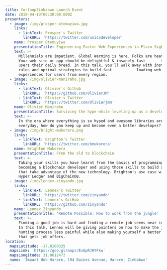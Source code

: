 ```yaml
---
title: forloopZimbabwe Launch Event
date: 2019-04-13T08:30:00.000Z
presenters:
  - image: /img/prosper-otemuyiwa.jpg
    links:
      - linkText: Prosper's Twitter
        linkURL: 'https://twitter.com/unicodeveloper'
    name: Prosper Otemuyiwa
    presentationTitle: Engineering Faster Web Experiences in Plain Sight
    text: >-
      Millennials are impatient. Global Warming is here. Folks are heated up.
      Your web site or app should be delightful & insanely fast       to serve
      users their daily bread. In this talk, you'll walk away with instant todo
      rules and optimal strategies to build fast           loading web
      experiences for users from every region. 
  - image: /img/olivier-maniraho.jpg
    links:
      - linkText: Olivier's Github
        linkURL: 'https://github.com/OlivierJM'
      - linkText: Olivier's Twitter
        linkURL: 'https://twitter.com/Olivierjmm'
    name: Olivier Maniraho
    presentationTitle: Surviving the hype while leveling up as a developer
    text: >-
      In the era where everything is so hyped and awesome libraries are released
      everyday, how do you keep up and become even a better developer?
  - image: /img/bright-mukorera.png
    links:
      - linkText: Brighton's Twitter
        linkURL: 'https://twitter.com/bmukorera'
    name: Brighton Mukorera
    presentationTitle: From the old to blockchain
    text: >-
      Taking your skills you have learnt from the basics of programming to
      becoming a blockchain developer and using those skills to build solutions
      that take advantage of the new technology. Brighton's use case will be of
      Hyper Ledger and BigChainDB.
  - image: /img/lennex-zinyando.jpg
    links:
      - linkText: Lennex's Twitter
        linkURL: 'https://twitter.com/zinyando'
      - linkText: Lennex's GitHub
        linkURL: 'https://github.com/zinyando'
    name: Lennex Zinyando
    presentationTitle: 'Remote Possible: How to work from the jungle'
    text: >-
      Finding a good job is hard and finding a remote job seems near impossible.
      In this talk, Lennex will be giving pointers on how to make the job
      hunting process less painful while also making yourself a better developer
      that gets job offers.
location:
  mapsLatitude: -17.8160329
  mapsLink: 'https://goo.gl/maps/ExGpRJHYFkw'
  mapsLongitude: 31.0612473
  name: 'Impact Hub Harare, 194 Baines Avenue, Harare, Zimbabwe'
---
```


